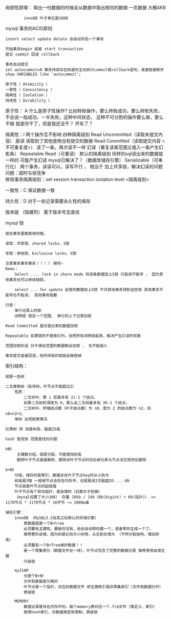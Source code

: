 

局部性原理： 取出一份数据的时候会从数据中取出相邻的数据
            一页数据 大概4KB
            
            innoDB 叶子单位是16KB
            
mysql 事务的ACID原则

    insert select update delete 会自动开启一个事务
    
    开始事务begin 或者 start transaction
    提交 commit 回滚 rollback
    
    事务自动提交
    set autocommit=0 事务持续存在知道你主动执行commit或rollback语句，或者链接断开
    show VARIABLES like 'autocommit';

    原子性（ Atomicity ）
    一致性（ Consistency ）
    隔离性（ Isolation ）
    持续性（ Durability ）

原子性： A
    什么是原子性操作?
        比如转账操作，要么转账成功，要么转账失败，不会说一般成功，一半失败，这种中间状态，
        这种不可分割的操作要么做，要么不做
        就是你干了，但是我还没干？  开车了？
        
隔离性：I
    两个操作互不影响
    四种隔离级别
        Read Uncommitted（读取未提交内容） 脏读 读取到了其他食物没有提交的数据
        Read Committed（读取提交内容 <不可重复度>） 读了一条，再次读不一样 幻读（重复读某范围又插入一条产生幻影条）
        Repeatable Read（可重读） 默认的隔离级别 同样的sql读出来的数据是一样的 可能产生幻读 mysql已解决了？（数据库储存引擎）
        Serializable（可串行化） 两个事务，读读可以，读写不行 ， 相当于 加上共享锁，解决幻读的问题 问题：超时与锁竞争        
    修改事务隔离级别：set session transaction isolation level <隔离级别>

一致性：C
    保证数据一致
    
持久性：D
    对于一些记录需要永久性的保存
    

版本链 （隐藏列） 基于版本号去查找

mysql 锁

    锁在事务里面使用的哦。
    
    读锁：共享锁、shared locks、S锁
    
    写锁：排他锁、Exclusive locks、X锁
    
    注意事务事务事务！！！！ 辣鸡~
    Demo：
        Select .... lock in share mode 将该条数据加上S锁 只能读不能写 ， 因为其他事务也可以继续枷锁。
        
        select ... for update 给查的数据加上X锁 不许其他事务得到这些锁 其他事务不能写也不能读， 其他事务阻塞
        
    行锁：
        单行记录上的锁
        间隙锁 锁定一个范围， 单行的上下记录加锁
        
    Read Committed 是对查出来的数据加锁
        
    Repeatable 如果锁的不是索引列，会把所有间隙锁起来，解决产生幻读的现象
    
    范围加锁的话 对于满足范围的数据都会加锁 ， 也不能插入
    
    事务提交或者回滚，他所持有的锁就会释放掉
    
    

索引结构：
    
    
    就是一些树
    
    二叉搜索树（有序树，叶节点不能超过2）
        性质： 
            二叉树中，第 i 层最多有 2i-1 个结点。
            如果二叉树的深度为 K，那么此二叉树最多有 2K-1 个结点。
            二叉树中，终端结点数（叶子结点数）为 n0，度为 2 的结点数为 n2，则 n0=n2+1。
        单树 出现链表情况
    
    红黑树 快 但是树高，磁盘IO高
    
    hash 查找快 范围查找的问题
    
    b树
         关键数分组，就是分裂，可能增加树高
         删除叶子节点直接删除，删除非叶子节点时将后继元素与节点浇花呢然后删除
        
    b+树
        分组，储存的是索引，数据全在叶子节点key时从小到大
        树高是3哦 一般根节点会存在内存中，也就是说2次磁盘IO.....6b
        节点就是叶节点的起始值
        叶子节点有个双向指针，是自增的（后面大于前面）
        （mysql设置了大小16K） 存量 16kb / 14b（8b(bigint) + 6b(指针)） => 1170节点 * 1170节点 * 16字节 ~= 2000w条
        
    储存引擎：
        innoDB （MySQL5.5及其之后默认的存储引擎）
            表数据就是一个B+tree
            必须要有主键啦，要是你没有，他会自动帮你建一个，或者帮你生成一个了。
            推荐整形自增，因为树是比较大小的呀，从左到右增大 （不然分裂结构，增加树高）
            必须要有一个B+Tree维护数据！！
            是一个聚集索引（数据文件在一块），叶节点包含了完整的数据记录 推荐使用自增主键
            行级锁
            
        myISAM
            也是个B+树
            文件和数据是分离的
            叶节点是一个指针，对应的数据文件 即主键索引是非聚集索引（文件和数据分开）
            表级锁
    
        MEMORY
            数据记录是存在内存中的，每个memory表对应一个.frm文件（表定义、索引）
            使用hash索引，对数据类型有限制，表级锁
    
  
  
